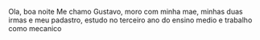 Ola, boa noite
Me chamo Gustavo, moro com minha mae, minhas duas irmas e meu padastro, estudo no terceiro ano do ensino medio e trabalho como mecanico 
